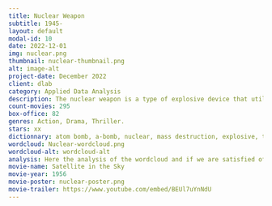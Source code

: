 ```yaml
---
title: Nuclear Weapon
subtitle: 1945-
layout: default
modal-id: 10
date: 2022-12-01
img: nuclear.png
thumbnail: nuclear-thumbnail.png
alt: image-alt
project-date: December 2022
client: dlab
category: Applied Data Analysis
description: The nuclear weapon is a type of explosive device that utilizes nuclear reactions to release a tremendous amount of energy in the form of an explosion. The first nuclear weapon was developed by the United States during World War II as part of the Manhattan Project, and it was used to drop atomic bombs on the Japanese cities of Hiroshima and Nagasaki in 1945. Since then, several other countries have developed nuclear weapons, and the global stockpile of nuclear weapons has grown to over 13,000. The possession and use of nuclear weapons have been a source of international tension and concern, as they have the potential to cause devastating destruction and long-term harm to human health and the environment. The international community has taken steps to address the proliferation of nuclear weapons and promote disarmament, including through treaties and nonproliferation agreements.
count-movies: 295
box-office: 82
genres: Action, Drama, Thriller.
stars: xx
dictionnary: atom bomb, a-bomb, nuclear, mass destruction, explosive, tnt, radiation, hiroshima, nagasaki, uranium, fission bomb, radioactive, plutonium, thermonuclear, gamma rays, x-rays, isotopes, gravity bomb, missiles.
wordcloud: Nuclear-wordcloud.png
wordcloud-alt: wordcloud-alt
analysis: Here the analysis of the wordcloud and if we are satisfied of the classification.
movie-name: Satellite in the Sky
movie-year: 1956
movie-poster: nuclear-poster.png
movie-trailer: https://www.youtube.com/embed/BEUl7uYnNdU
---
```

